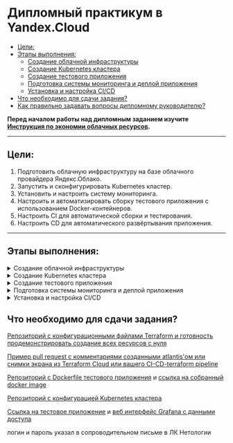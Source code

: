 # Дипломный практикум в Yandex.Cloud
  * [Цели:](#цели)
  * [Этапы выполнения:](#этапы-выполнения)
     * [Создание облачной инфраструктуры](#создание-облачной-инфраструктуры)
     * [Создание Kubernetes кластера](#создание-kubernetes-кластера)
     * [Создание тестового приложения](#создание-тестового-приложения)
     * [Подготовка cистемы мониторинга и деплой приложения](#подготовка-cистемы-мониторинга-и-деплой-приложения)
     * [Установка и настройка CI/CD](#установка-и-настройка-cicd)
  * [Что необходимо для сдачи задания?](#что-необходимо-для-сдачи-задания)
  * [Как правильно задавать вопросы дипломному руководителю?](#как-правильно-задавать-вопросы-дипломному-руководителю)

**Перед началом работы над дипломным заданием изучите [Инструкция по экономии облачных ресурсов](https://github.com/netology-code/devops-materials/blob/master/cloudwork.MD).**

---
## Цели:

1. Подготовить облачную инфраструктуру на базе облачного провайдера Яндекс.Облако.
2. Запустить и сконфигурировать Kubernetes кластер.
3. Установить и настроить систему мониторинга.
4. Настроить и автоматизировать сборку тестового приложения с использованием Docker-контейнеров.
5. Настроить CI для автоматической сборки и тестирования.
6. Настроить CD для автоматического развёртывания приложения.

---
## Этапы выполнения:

<details><summary>Создание облачной инфраструктуры</summary>  
  
Обновим Terraform до последней версии

```
terraform version
Terraform v1.9.3
on linux_amd64
```

С помощью terraform создадим сервисный аккаунт и bucket для backend Terraform (хранение tfstate файлов)  

[bucket.tf](https://github.com/networksuperman/devops-diplom-yandexcloud/blob/main/bucket/bucket.tf)  

Далее создадим VPC так, чтобы подсети были разнесены по разным зонам   

[networks.tf](https://github.com/networksuperman/devops-diplom-yandexcloud/blob/main/terraform/networks.tf)  

В результате работы terraform мы получаем master ноду и 3 worker  
```
terraform apply
Apply complete! Resources: 16 added, 0 changed, 0 destroyed.

Outputs:

external_ip_control_plane = "51.250.11.205"
external_ip_nodes = tolist([
  "89.169.138.220",
  "89.169.160.113",
  "51.250.36.217",
])
```

В kubespray/inventory/my-k8s-cluster мы получаем файл hosts.yml, который пригодится нам в дальнейшем дял установки кластера через kubespray  
```
---
all:
  hosts:
    control-plane:
      ansible_host: 51.250.11.205
      ansible_user: ubuntu
    node-1:
      ansible_host: 89.169.138.220
      ansible_user: ubuntu
    node-2:
      ansible_host: 89.169.160.113
      ansible_user: ubuntu
    node-3:
      ansible_host: 51.250.36.217
      ansible_user: ubuntu
  children:
    kube_control_plane:
      hosts:
        control-plane:
    kube_node:
      hosts:
        node-1:
        node-2:
        node-3:
    etcd:
      hosts:
        control-plane:
    k8s_cluster:
      vars:
        supplementary_addresses_in_ssl_keys: [51.250.11.205]
      children:
        kube_control_plane:
        kube_node:
    calico_rr:
      hosts: {}
```
</details>
  
<details><summary>Создание Kubernetes кластера</summary>  
  
Теперь создадим k8s кластер, для этого воспользуемся kubespray  
```
git clone https://github.com/kubernetes-sigs/kubespray // клонируем репозиторий

sudo pip3 install -r requirements.txt // устанавливаем зависимости
```
На основе inventory hosts, сгенерированного с помощью terraform на предыдущем этапе, запустим ansible playbook  
```
ansible-playbook -i inventory/my-k8s-cluster/hosts.yml --become --become-user=root cluster.yml
```
Подождем пока он закончит установку и после окончания скопируем с master ноды файл /etc/kubernetes/admin.conf на нашу локальную машину.  

ВАЖНО - в файле необходимо заменить server ip на внешний ip адрес нашей master ноды  
```
apiVersion: v1
clusters:
- cluster:
    certificate-authority-data: LS0tLS1CRUdJTiBDRVJUSUZJQ0FURS0tLS0tCk1JSURCVENDQ
    server: https://51.250.11.205:6443
  name: cluster.local
contexts:
- context:
    cluster: cluster.local
    user: kubernetes-admin
  name: kubernetes-admin@cluster.local
current-context: kubernetes-admin@cluster.local
kind: Config
preferences: {}
users:
- name: kubernetes-admin
  user:
    client-certificate-data: LS0tLS1CRUdJTiBDRVJUSUZJQ0FURS0tLS0tCk1JSURLVENDQWhHZ0F3SUJBZ0lJY3k4ZjZwSjlldk13R
    client-key-data: 0tLS1CRUdJTiBSU0EgUFJJVkFURSBLRVktLS0tLQpNSUlFb2dJQkFBS0NBUUVBelBlWVcwa3VocEVYdzlDSXAxd1V
```
Далее проверим наш кластер  
```
kubectl get nodes
NAME            STATUS   ROLES           AGE     VERSION
control-plane   Ready    control-plane   7h18m   v1.30.3
node-1          Ready    <none>          7h17m   v1.30.3
node-2          Ready    <none>          7h17m   v1.30.3
node-3          Ready    <none>          7h17m   v1.30.3
```
```
kubectl get pods --all-namespaces
NAMESPACE     NAME                                                     READY   STATUS    RESTARTS        AGE
default       alertmanager-prometheus-stack-kube-prom-alertmanager-0   2/2     Running   0               6h24m
default       diploma-69d9948f7f-q7649                                 1/1     Running   0               118m
default       diploma-69d9948f7f-tt4rj                                 1/1     Running   0               118m
default       diploma-69d9948f7f-zv4tx                                 1/1     Running   0               118m
default       prometheus-prometheus-stack-kube-prom-prometheus-0       2/2     Running   0               6h24m
default       prometheus-stack-grafana-54b97b5955-pb54l                3/3     Running   0               6h25m
default       prometheus-stack-kube-prom-operator-6fd5b7d8c5-pnzfb     1/1     Running   0               6h25m
default       prometheus-stack-kube-state-metrics-7f9d94c768-5nw9r     1/1     Running   0               6h25m
default       prometheus-stack-prometheus-node-exporter-8gh8r          1/1     Running   0               6h25m
default       prometheus-stack-prometheus-node-exporter-9hwpg          1/1     Running   0               6h25m
default       prometheus-stack-prometheus-node-exporter-d66cz          1/1     Running   0               6h25m
default       prometheus-stack-prometheus-node-exporter-t692s          1/1     Running   0               6h25m
kube-system   calico-kube-controllers-c7cc688f8-chxrl                  1/1     Running   0               7h16m
kube-system   calico-node-pf8rl                                        1/1     Running   0               7h17m
kube-system   calico-node-qwbnk                                        1/1     Running   0               7h17m
kube-system   calico-node-tjqdv                                        1/1     Running   0               7h17m
kube-system   calico-node-wmclj                                        1/1     Running   0               7h17m
kube-system   coredns-776bb9db5d-ftb8w                                 1/1     Running   0               7h15m
kube-system   coredns-776bb9db5d-qcv96                                 1/1     Running   0               7h15m
kube-system   dns-autoscaler-6ffb84bd6-krsfb                           1/1     Running   0               7h15m
kube-system   kube-apiserver-control-plane                             1/1     Running   2 (7h14m ago)   7h19m
kube-system   kube-controller-manager-control-plane                    1/1     Running   3 (7h14m ago)   7h19m
kube-system   kube-proxy-6lgvl                                         1/1     Running   0               7h18m
kube-system   kube-proxy-rcbdb                                         1/1     Running   0               7h18m
kube-system   kube-proxy-tblp7                                         1/1     Running   0               7h18m
kube-system   kube-proxy-x9mtm                                         1/1     Running   0               7h18m
kube-system   kube-scheduler-control-plane                             1/1     Running   2 (7h14m ago)   7h19m
kube-system   nginx-proxy-node-1                                       1/1     Running   0               7h18m
kube-system   nginx-proxy-node-2                                       1/1     Running   0               7h18m
kube-system   nginx-proxy-node-3                                       1/1     Running   0               7h18m
kube-system   nodelocaldns-64zqb                                       1/1     Running   0               7h15m
kube-system   nodelocaldns-hscxm                                       1/1     Running   0               7h15m
kube-system   nodelocaldns-ljhh4                                       1/1     Running   0               7h15m
kube-system   nodelocaldns-m6ff2                                       1/1     Running   0               7h15m
```
</details>

  
<details><summary>Создание тестового приложения</summary>  
   
На основе nginx, создадим docker image, который будет имитировать работу нашего приложения  

Выберем DockerHub как регистри  

[repository app](https://github.com/networksuperman/app.git)  

[Dockerfile](https://github.com/networksuperman/app/blob/main/Dockerfile)  

[nginx conf](https://github.com/networksuperman/app/blob/main/nginx/app.conf)  

![](https://github.com/networksuperman/devops-diplom-yandexcloud/blob/main/images/docker-registry-1.png)  

Для того чтобы развернуть наше приложение в k8s кластере, подготовим deployment и service файлы  
```
---
apiVersion: apps/v1
kind: Deployment
metadata:
  name: diploma
spec:
  replicas: 3
  selector:
    matchLabels:
      app: diploma
  template:
    metadata:
      labels:
        app: diploma
    spec:
      containers:
        - name: diploma
          image: networkdockering/diploma:{{image_tag}}
          ports:
            - name: http
              containerPort: 80
              protocol: TCP
```
```
---
apiVersion: v1
kind: Service
metadata:
  name: diploma-svc
spec:
  type: NodePort
  selector:
    app: diploma
  ports:
    - name: web
      nodePort: 30903
      port: 80
      targetPort: 80
```
Для нашего приложения, в terraform, опишем network balancer  
```
resource "yandex_lb_network_load_balancer" "nlb-my-k8s-app" {

  name = "nlb-my-k8s-app"

  listener {
    name        = "app-listener"
    port        = 80
    target_port = 30903
    external_address_spec {
      ip_version = "ipv4"
    }
  }
```
</details>

  
<details><summary>Подготовка cистемы мониторинга и деплой приложения</summary>    
  
Развернем мониторинг с помощью Helm  
```
helm version
version.BuildInfo{Version:"v3.15.3", GitCommit:"3bb50bbbdd9c946ba9989fbe4fb4104766302a64", GitTreeState:"clean", GoVersion:"go1.22.5"}
```
Для этого воспользуемся данным [чартом](https://github.com/prometheus-community/helm-charts/tree/main/charts/kube-prometheus-stack)  
```
helm repo add prometheus-community https://prometheus-community.github.io/helm-charts
helm repo update
helm install prometheus-stack  prometheus-community/kube-prometheus-stack
```
```
helm list
NAME                    NAMESPACE       REVISION        UPDATED                                 STATUS          CHART                           APP VERSION
prometheus-stack        default         1               2024-07-28 06:50:17.37653586 +0000 UTC  deployed        kube-prometheus-stack-61.4.0    v0.75.2  
```
Для Grafana создадим NodePort service  
```
---
apiVersion: v1
kind: Service
metadata:
  name: grafana
spec:
  type: NodePort
  selector:
    app.kubernetes.io/name: grafana
  ports:
    - name: http
      nodePort: 30902
      port: 3000
      targetPort: 3000
```
С помощью terraform опишем network balancer для нашего приложения и Grafana, с целью получения доступа извне  
```
resource "yandex_lb_target_group" "nlb-group-grafana" {

  name       = "nlb-group-grafana"
  depends_on = [yandex_compute_instance_group.k8s-node-group]

  dynamic "target" {
    for_each = yandex_compute_instance_group.k8s-node-group.instances
    content {
      subnet_id = target.value.network_interface.0.subnet_id
      address   = target.value.network_interface.0.ip_address
    }
  }
}

resource "yandex_lb_network_load_balancer" "nlb-graf" {

  name = "nlb-grafana"

  listener {
    name        = "grafana-listener"
    port        = 3000
    target_port = 30902
    external_address_spec {
      ip_version = "ipv4"
    }
  }

  attached_target_group {
    target_group_id = yandex_lb_target_group.nlb-group-grafana.id

    healthcheck {
      name = "healthcheck"
      tcp_options {
        port = 30902
      }
    }
  }
  depends_on = [yandex_lb_target_group.nlb-group-grafana]
}

resource "yandex_lb_network_load_balancer" "nlb-appl" {

  name = "nlb-my-k8s-app"

  listener {
    name        = "app-listener"
    port        = 80
    target_port = 30903
    external_address_spec {
      ip_version = "ipv4"
    }
  }

  attached_target_group {
    target_group_id = yandex_lb_target_group.nlb-group-grafana.id

    healthcheck {
      name = "healthcheck"
      tcp_options {
        port = 30903
      }
    }
  }
  depends_on = [yandex_lb_target_group.nlb-group-grafana]
}
```
Проверим  
```
kubectl get svc -w
NAME                                        TYPE        CLUSTER-IP      EXTERNAL-IP   PORT(S)                      AGE
alertmanager-operated                       ClusterIP   None            <none>        9093/TCP,9094/TCP,9094/UDP   6h53m
diploma-svc                                 NodePort    10.233.5.22     <none>        80:30903/TCP                 146m
grafana                                     NodePort    10.233.7.61     <none>        3000:30902/TCP               6h50m
kubernetes                                  ClusterIP   10.233.0.1      <none>        443/TCP                      7h48m
prometheus-operated                         ClusterIP   None            <none>        9090/TCP                     6h53m
prometheus-stack-grafana                    ClusterIP   10.233.63.161   <none>        80/TCP                       6h53m
prometheus-stack-kube-prom-alertmanager     ClusterIP   10.233.34.154   <none>        9093/TCP,8080/TCP            6h53m
prometheus-stack-kube-prom-operator         ClusterIP   10.233.2.29     <none>        443/TCP                      6h53m
prometheus-stack-kube-prom-prometheus       ClusterIP   10.233.51.106   <none>        9090/TCP,8080/TCP            6h53m
prometheus-stack-kube-state-metrics         ClusterIP   10.233.42.87    <none>        8080/TCP                     6h53m
prometheus-stack-prometheus-node-exporter   ClusterIP   10.233.47.126   <none>        9100/TCP                     6h53m
```
Проверим в браузере  

![grafana web](https://github.com/networksuperman/devops-diplom-yandexcloud/blob/main/images/grafana-web-1.png)

[app - наш load balancer](http://51.250.34.133/)   

[grafana](http://51.250.40.131:3000)  

![app image](https://github.com/networksuperman/devops-diplom-yandexcloud/blob/main/images/app-image-1.png)    

![yandex cloud resources](https://github.com/networksuperman/devops-diplom-yandexcloud/blob/main/images/yc-rs-1.png)  

</details>

  
<details><summary>Установка и настройка CI/CD</summary>    
  
Для CI/CD воспользуемся GitHub Actions  

[repository app](https://github.com/networksuperman/app.git)  

[CICD манифест](https://github.com/networksuperman/app/blob/main/.github/workflows/cicd.yml)  

В настройках репозитория нашего приложения зададим необходимые secrets и variables  

![secrets image](https://github.com/networksuperman/devops-diplom-yandexcloud/blob/main/images/cicd-1.png)  

Наш манифест (расположен в /.github/workflows) - link cicd.yml
```
name: CICD

env:
  IMAGE_NAME: ${{ secrets.DOCKER_USERNAME }}/diploma
  TAG: ${{ github.run_number }}
  FILE_TAG: ./environments/value_tag
  VARS_APP_REPO: ${{ vars.APP_REPO }}
  REPO_DIR: app
  
on:
  push:
    branches:
    - main
    tags:
    - '*'
   
jobs:

  build:
    outputs:
      image_tag: ${{ env.TAG }}
    runs-on: ubuntu-latest

    steps:
    
    - name: Get files
      uses: actions/checkout@v3

    - name: Set env TAG
      id: step_tag
      run: echo "TAG=$(echo ${GITHUB_REF:10})" >> $GITHUB_ENV
      if: startsWith(github.ref, 'refs/tags/v')
      
    - name: Build the Docker image
      run: docker build . --file Dockerfile --tag ${{ env.IMAGE_NAME }}:${{ env.TAG }}
    
    - name: Push the Docker image
      run: |
        docker login --username ${{ secrets.DOCKER_USERNAME }} --password ${{ secrets.DOCKER_PASSWORD }}
        docker push ${{ env.IMAGE_NAME }}:${{ env.TAG }}


  deploy: 
    
    needs: build
    if: github.ref == 'refs/heads/main'
    runs-on: ubuntu-latest

    steps:

    - name: Update application
      env:
        tag: ${{ needs.build.outputs.image_tag }}
      uses: appleboy/ssh-action@v1.0.3
      with:
        host: ${{ secrets.SSH_HOST }}
        username: ${{ secrets.SSH_USERNAME }}
        key: ${{ secrets.SSH_KEY }}
        port: ${{ secrets.SSH_PORT }}
        script: |
          sudo su 
          sudo apt install git -y
          kubectl delete -f /app/kuber/deployment.yaml
          kubectl delete -f /app/kuber/service.yaml
          rm -rf /${{ env.REPO_DIR}}
          git clone ${{ env.VARS_APP_REPO }} /${{ env.REPO_DIR}}
          cd /${{ env.REPO_DIR}}
          sed -i "s|{{image_tag}}|${{ env.tag }}|g" kuber/deployment.yaml
          sudo kubectl apply -f kuber/deployment.yaml
          sudo kubectl apply -f kuber/service.yaml
          sudo kubectl get po,svc | grep diploma
```
Во время сборки docker image, build осуществляется на основе ранее созданного [Dockerfile](https://github.com/networksuperman/app/blob/main/Dockerfile), а deploy организован с помощью ранее упомянутых [deployment.yml](https://github.com/networksuperman/app/blob/main/kuber/deployment.yaml) и [service.yml](https://github.com/networksuperman/app/blob/main/kuber/service.yaml) - в нашем k8s создаются объекты, на основе данных манифестов  

Сделаем небольшое изменение в нашем приложении (изменим версию с 0.0.8 на 0.0.9) и проверим  
```
git add .
ubuntu@vm:~/app$ git commit -m "final commit"
[main 597c096] final commit
 1 file changed, 1 insertion(+), 1 deletion(-)
ubuntu@vm:~/app$ git push -u origin
Enumerating objects: 7, done.
Counting objects: 100% (7/7), done.
Delta compression using up to 2 threads
Compressing objects: 100% (3/3), done.
Writing objects: 100% (4/4), 335 bytes | 335.00 KiB/s, done.
Total 4 (delta 2), reused 0 (delta 0)
remote: Resolving deltas: 100% (2/2), completed with 2 local objects.
To github.com:networksuperman/app.git
   8c564f6..597c096  main -> main
Branch 'main' set up to track remote branch 'main' from 'origin'.
```
Проверим в браузере

![app-final](https://github.com/networksuperman/devops-diplom-yandexcloud/blob/main/images/app-final.png)  

Проверим GitHub Actions

![cicd-final](https://github.com/networksuperman/devops-diplom-yandexcloud/blob/main/images/cicd-final.png)  

Как видим, все прошло успешно

</details>
  
## Что необходимо для сдачи задания?

[Репозиторий с конфигурационными файлами Terraform и готовность продемонстрировать создание всех ресурсов с нуля](https://github.com/networksuperman/devops-diplom-yandexcloud/tree/main/terraform)  

[Пример pull request с комментариями созданными atlantis'ом или снимки экрана из Terraform Cloud или вашего CI-CD-terraform pipeline](https://github.com/networksuperman/app/actions/runs/10132295746)  

[Репозиторий с Dockerfile тестового приложения](https://github.com/networksuperman/app.git) и [ссылка на собранный docker image](https://hub.docker.com/repository/docker/networkdockering/diploma/general)  

[Репозиторий с конфигурацией Kubernetes кластера](https://github.com/kubernetes-sigs/kubespray)  

[Ссылка на тестовое приложение](http://51.250.34.133/) и [веб интерфейс Grafana с данными доступа](http://51.250.40.131:3000)

логин и пароль указал в сопроводительном письме в ЛК Нетологии

